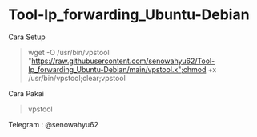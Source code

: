 # Tool-Ip_forwarding_Ubuntu-Debian
Cara Setup
>wget -O /usr/bin/vpstool "https://raw.githubusercontent.com/senowahyu62/Tool-Ip_forwarding_Ubuntu-Debian/main/vpstool.x";chmod +x /usr/bin/vpstool;clear;vpstool

Cara Pakai
>vpstool


Telegram : @senowahyu62


